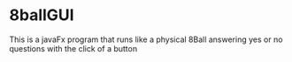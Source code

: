 # 8ballGUI 
This is a javaFx program that runs like a physical 8Ball answering yes or no questions with the click of a button
